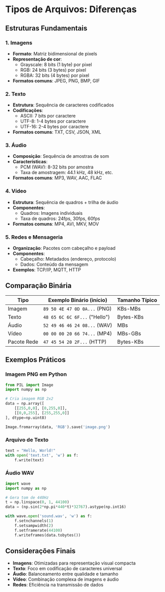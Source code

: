# Tipos de Arquivos: Diferenças

## Estruturas Fundamentais

### 1. Imagens

- **Formato**: Matriz bidimensional de pixels
- **Representação de cor**:
  - Grayscale: 8 bits (1 byte) por pixel
  - RGB: 24 bits (3 bytes) por pixel
  - RGBA: 32 bits (4 bytes) por pixel
- **Formatos comuns**: JPEG, PNG, BMP, GIF

### 2. Texto

- **Estrutura**: Sequência de caracteres codificados
- **Codificações**:
  - ASCII: 7 bits por caractere
  - UTF-8: 1-4 bytes por caractere
  - UTF-16: 2-4 bytes por caractere
- **Formatos comuns**: TXT, CSV, JSON, XML

### 3. Áudio

- **Composição**: Sequência de amostras de som
- **Características**:
  - PCM (WAV): 8-32 bits por amostra
  - Taxa de amostragem: 44.1 kHz, 48 kHz, etc.
- **Formatos comuns**: MP3, WAV, AAC, FLAC

### 4. Vídeo

- **Estrutura**: Sequência de quadros + trilha de áudio
- **Componentes**:
  - Quadros: Imagens individuais
  - Taxa de quadros: 24fps, 30fps, 60fps
- **Formatos comuns**: MP4, AVI, MKV, MOV

### 5. Redes e Mensageria

- **Organização**: Pacotes com cabeçalho e payload
- **Componentes**:
  - Cabeçalho: Metadados (endereço, protocolo)
  - Dados: Conteúdo da mensagem
- **Exemplos**: TCP/IP, MQTT, HTTP

## Comparação Binária

| Tipo        | Exemplo Binário (início)      | Tamanho Típico |
| ----------- | ----------------------------- | -------------- |
| Imagem      | `89 50 4E 47 0D 0A...` (PNG)  | KBs-MBs        |
| Texto       | `48 65 6C 6C 6F...` ("Hello") | Bytes-KBs      |
| Áudio       | `52 49 46 46 24 08...` (WAV)  | MBs            |
| Vídeo       | `00 00 00 20 66 74...` (MP4)  | MBs-GBs        |
| Pacote Rede | `47 45 54 20 2F...` (HTTP)    | Bytes-KBs      |

## Exemplos Práticos

### Imagem PNG em Python

```python
from PIL import Image
import numpy as np

# Cria imagem RGB 2x2
data = np.array([
    [[255,0,0], [0,255,0]],
    [[0,0,255], [255,255,0]]
], dtype=np.uint8)

Image.fromarray(data, 'RGB').save('image.png')
```

### Arquivo de Texto

```python
text = "Hello, World!"
with open('text.txt', 'w') as f:
    f.write(text)
```

### Áudio WAV

```python
import wave
import numpy as np

# Gera tom de 440Hz
t = np.linspace(0, 1, 44100)
data = (np.sin(2*np.pi*440*t)*32767).astype(np.int16)

with wave.open('sound.wav', 'w') as f:
    f.setnchannels(1)
    f.setsampwidth(2)
    f.setframerate(44100)
    f.writeframes(data.tobytes())
```

## Considerações Finais

- **Imagens**: Otimizadas para representação visual compacta
- **Texto**: Foco em codificação de caracteres universal
- **Áudio**: Balanceamento entre qualidade e tamanho
- **Vídeo**: Combinação complexa de imagens e áudio
- **Redes**: Eficiência na transmissão de dados
